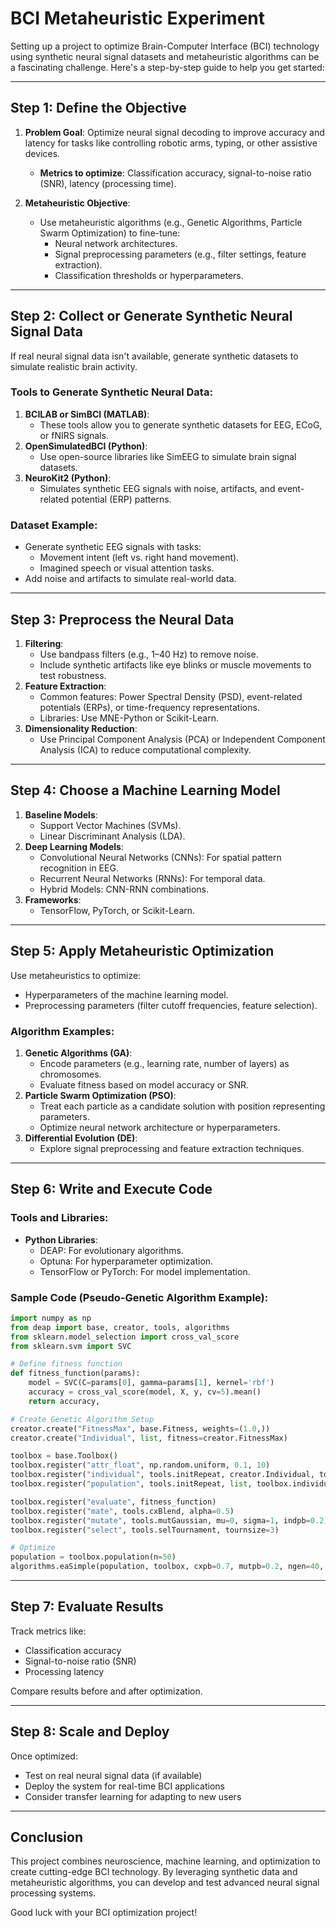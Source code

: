 # BCI Metaheuristic Experiment

Setting up a project to optimize Brain-Computer Interface (BCI) technology using synthetic neural signal datasets and metaheuristic algorithms can be a fascinating challenge. Here's a step-by-step guide to help you get started:

---

## Step 1: Define the Objective

1. **Problem Goal**: Optimize neural signal decoding to improve accuracy and latency for tasks like controlling robotic arms, typing, or other assistive devices.
   - **Metrics to optimize**: Classification accuracy, signal-to-noise ratio (SNR), latency (processing time).

2. **Metaheuristic Objective**:
   - Use metaheuristic algorithms (e.g., Genetic Algorithms, Particle Swarm Optimization) to fine-tune:
     - Neural network architectures.
     - Signal preprocessing parameters (e.g., filter settings, feature extraction).
     - Classification thresholds or hyperparameters.

---

## Step 2: Collect or Generate Synthetic Neural Signal Data

If real neural signal data isn't available, generate synthetic datasets to simulate realistic brain activity.

### Tools to Generate Synthetic Neural Data:
1. **BCILAB or SimBCI (MATLAB)**:
   - These tools allow you to generate synthetic datasets for EEG, ECoG, or fNIRS signals.
2. **OpenSimulatedBCI (Python)**:
   - Use open-source libraries like SimEEG to simulate brain signal datasets.
3. **NeuroKit2 (Python)**:
   - Simulates synthetic EEG signals with noise, artifacts, and event-related potential (ERP) patterns.

### Dataset Example:
- Generate synthetic EEG signals with tasks:
  - Movement intent (left vs. right hand movement).
  - Imagined speech or visual attention tasks.
- Add noise and artifacts to simulate real-world data.

---

## Step 3: Preprocess the Neural Data

1. **Filtering**:
   - Use bandpass filters (e.g., 1–40 Hz) to remove noise.
   - Include synthetic artifacts like eye blinks or muscle movements to test robustness.
2. **Feature Extraction**:
   - Common features: Power Spectral Density (PSD), event-related potentials (ERPs), or time-frequency representations.
   - Libraries: Use MNE-Python or Scikit-Learn.
3. **Dimensionality Reduction**:
   - Use Principal Component Analysis (PCA) or Independent Component Analysis (ICA) to reduce computational complexity.

---

## Step 4: Choose a Machine Learning Model

1. **Baseline Models**:
   - Support Vector Machines (SVMs).
   - Linear Discriminant Analysis (LDA).
2. **Deep Learning Models**:
   - Convolutional Neural Networks (CNNs): For spatial pattern recognition in EEG.
   - Recurrent Neural Networks (RNNs): For temporal data.
   - Hybrid Models: CNN-RNN combinations.
3. **Frameworks**:
   - TensorFlow, PyTorch, or Scikit-Learn.

---

## Step 5: Apply Metaheuristic Optimization

Use metaheuristics to optimize:
- Hyperparameters of the machine learning model.
- Preprocessing parameters (filter cutoff frequencies, feature selection).

### Algorithm Examples:
1. **Genetic Algorithms (GA)**:
   - Encode parameters (e.g., learning rate, number of layers) as chromosomes.
   - Evaluate fitness based on model accuracy or SNR.
2. **Particle Swarm Optimization (PSO)**:
   - Treat each particle as a candidate solution with position representing parameters.
   - Optimize neural network architecture or hyperparameters.
3. **Differential Evolution (DE)**:
   - Explore signal preprocessing and feature extraction techniques.

---

## Step 6: Write and Execute Code

### Tools and Libraries:
- **Python Libraries**:
  - DEAP: For evolutionary algorithms.
  - Optuna: For hyperparameter optimization.
  - TensorFlow or PyTorch: For model implementation.

### Sample Code (Pseudo-Genetic Algorithm Example):

```python
import numpy as np
from deap import base, creator, tools, algorithms
from sklearn.model_selection import cross_val_score
from sklearn.svm import SVC

# Define fitness function
def fitness_function(params):
    model = SVC(C=params[0], gamma=params[1], kernel='rbf')
    accuracy = cross_val_score(model, X, y, cv=5).mean()
    return accuracy,

# Create Genetic Algorithm Setup
creator.create("FitnessMax", base.Fitness, weights=(1.0,))
creator.create("Individual", list, fitness=creator.FitnessMax)

toolbox = base.Toolbox()
toolbox.register("attr_float", np.random.uniform, 0.1, 10)
toolbox.register("individual", tools.initRepeat, creator.Individual, toolbox.attr_float, n=2)
toolbox.register("population", tools.initRepeat, list, toolbox.individual)

toolbox.register("evaluate", fitness_function)
toolbox.register("mate", tools.cxBlend, alpha=0.5)
toolbox.register("mutate", tools.mutGaussian, mu=0, sigma=1, indpb=0.2)
toolbox.register("select", tools.selTournament, tournsize=3)

# Optimize
population = toolbox.population(n=50)
algorithms.eaSimple(population, toolbox, cxpb=0.7, mutpb=0.2, ngen=40, verbose=True)
```

---

## Step 7: Evaluate Results

Track metrics like:
- Classification accuracy
- Signal-to-noise ratio (SNR)
- Processing latency

Compare results before and after optimization.

---

## Step 8: Scale and Deploy

Once optimized:
- Test on real neural signal data (if available)
- Deploy the system for real-time BCI applications
- Consider transfer learning for adapting to new users

---

## Conclusion

This project combines neuroscience, machine learning, and optimization to create cutting-edge BCI technology. By leveraging synthetic data and metaheuristic algorithms, you can develop and test advanced neural signal processing systems.

Good luck with your BCI optimization project!

